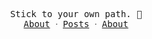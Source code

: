 <p align="center">
  <samp>
    Stick to your own path. 👾
    <br/>
    <a href="https://auu.zone/home">About</a> ᐧ
    <a href="https://auu.zone/blog">Posts</a> ᐧ
    <a href="https://auu.zone/about">About</a>
  </samp>
</p>
